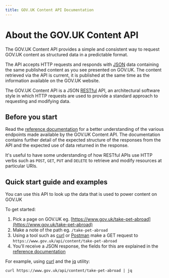 ```yaml
---
title: GOV.UK Content API Documentation
---
```


# About the GOV.UK Content API

The GOV.UK Content API provides a simple and consistent way to request GOV.UK content as structured data in a predictable format.

The API accepts HTTP requests and responds with [JSON](https://en.wikipedia.org/wiki/JSON) data containing the same published content as you see presented on GOV.UK. The content retrieved via the API is current, it is published at the same time as the information available on the GOV.UK website.

The GOV.UK Content API is a JSON [RESTful](https://en.wikipedia.org/wiki/Representational_state_transfer) API, an architectural software style in which HTTP requests are used to provide a standard approach to requesting and modifying data.

## Before you start

Read the [reference documentation](reference.html) for a better understanding of the various endpoints made available by the GOV.UK Content API. The documentation contains further detail of the expected structure of the responses from the API and the expected use of data returned in the response.

It's useful to have some understanding of how RESTful APIs use HTTP verbs such as `POST`, `GET`,  `PUT` and `DELETE` to retrieve and modify resources at particular URIs.

## Quick start guide and examples

You can use this API to look up the data that is used to power content on GOV.UK

To get started:

 1. Pick a page on GOV.UK eg. [https://www.gov.uk/take-pet-abroad](https://www.gov.uk/take-pet-abroad)
 2. Make a note of the path eg. `/take-pet-abroad`
 3. Using a tool such as [curl](https://curl.haxx.se/) or [Postman](https://www.getpostman.com/) make a GET request to `https://www.gov.uk/api/content/take-pet-abroad`
 4. You’ll receive a JSON response, the fields for this are explained in the [reference documentation](reference.html)

For example, using [curl](https://curl.haxx.se/) and the [jq](https://stedolan.github.io/jq/) utility:

```shell
curl https://www.gov.uk/api/content/take-pet-abroad | jq
```
